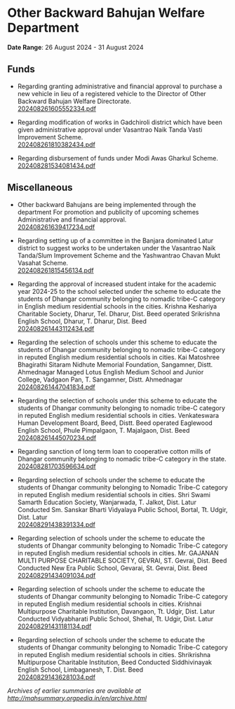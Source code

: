 # Other Backward Bahujan Welfare Department

**Date Range**: 26 August 2024 - 31 August 2024


## Funds
- Regarding granting administrative and financial approval to purchase a new vehicle in lieu of a registered vehicle to the Director of Other Backward Bahujan Welfare Directorate.\
  [202408261605552334.pdf](https://gr.maharashtra.gov.in/Site/Upload/Government%20Resolutions/English/202408261605552334.pdf)

- Regarding modification of works in Gadchiroli district which have been given administrative approval under Vasantrao Naik Tanda Vasti Improvement Scheme.\
  [202408261810382434.pdf](https://gr.maharashtra.gov.in/Site/Upload/Government%20Resolutions/English/202408261810382434.pdf)

- Regarding disbursement of funds under Modi Awas Gharkul Scheme.\
  [202408281534081434.pdf](https://gr.maharashtra.gov.in/Site/Upload/Government%20Resolutions/English/202408281534081434.pdf)

## Miscellaneous
- Other backward Bahujans are being implemented through the department For promotion and publicity of upcoming schemes Administrative and financial approval.\
  [202408261639417234.pdf](https://gr.maharashtra.gov.in/Site/Upload/Government%20Resolutions/English/202408261639417234.pdf)

- Regarding setting up of a committee in the Banjara dominated Latur district to suggest works to be undertaken under the Vasantrao Naik Tanda/Slum Improvement Scheme and the Yashwantrao Chavan Mukt Vasahat Scheme.\
  [202408261815456134.pdf](https://gr.maharashtra.gov.in/Site/Upload/Government%20Resolutions/English/202408261815456134.pdf)

- Regarding the approval of increased student intake for the academic year 2024-25 to the school selected under the scheme to educate the students of Dhangar community belonging to nomadic tribe-C category in English medium residential schools in the cities. Krishna Keshariya Charitable Society, Dharur, Tel. Dharur, Dist. Beed operated Srikrishna English School, Dharur, T. Dharur, Dist. Beed\
  [202408261443112434.pdf](https://gr.maharashtra.gov.in/Site/Upload/Government%20Resolutions/English/202408261443112434.pdf)

- Regarding the selection of schools under this scheme to educate the students of Dhangar community belonging to nomadic tribe-C category in reputed English medium residential schools in cities. Kai Matoshree Bhagirathi Sitaram Nidhute Memorial Foundation, Sangamner, Distt. Ahmednagar Managed Lotus English Medium School and Junior College, Vadgaon Pan, T. Sangamner, Distt. Ahmednagar\
  [202408261447041834.pdf](https://gr.maharashtra.gov.in/Site/Upload/Government%20Resolutions/English/202408261447041834.pdf)

- Regarding the selection of schools under this scheme to educate the students of Dhangar community belonging to nomadic tribe-C category in reputed English medium residential schools in cities. Venkateswara Human Development Board, Beed, Distt. Beed operated Eaglewood English School, Phule Pimpalgaon, T. Majalgaon, Dist. Beed\
  [202408261445070234.pdf](https://gr.maharashtra.gov.in/Site/Upload/Government%20Resolutions/English/202408261445070234.pdf)

- Regarding sanction of long term loan to cooperative cotton mills of Dhangar community belonging to nomadic tribe-C category in the state.\
  [202408281703596634.pdf](https://gr.maharashtra.gov.in/Site/Upload/Government%20Resolutions/English/202408281703596634.pdf)

- Regarding selection of schools under the scheme to educate the students of Dhangar community belonging to Nomadic Tribe-C category in reputed English medium residential schools in cities. Shri Swami Samarth Education Society, Wanjarwada, T. Jalkot, Dist. Latur Conducted Sm. Sanskar Bharti Vidyalaya Public School, Bortal, Tt. Udgir, Dist. Latur\
  [202408291438391334.pdf](https://gr.maharashtra.gov.in/Site/Upload/Government%20Resolutions/English/202408291438391334.pdf)

- Regarding selection of schools under the scheme to educate the students of Dhangar community belonging to Nomadic Tribe-C category in reputed English medium residential schools in cities. Mr. GAJANAN MULTI PURPOSE CHARITABLE SOCIETY, GEVRAI, ST. Gevrai, Dist. Beed Conducted New Era Public School, Gevarai, St. Gevrai, Dist. Beed\
  [202408291434091034.pdf](https://gr.maharashtra.gov.in/Site/Upload/Government%20Resolutions/English/202408291434091034.pdf)

- Regarding selection of schools under the scheme to educate the students of Dhangar community belonging to Nomadic Tribe-C category in reputed English medium residential schools in cities. Krishnai Multipurpose Charitable Institution, Davangaon, Tt. Udgir, Dist. Latur Conducted Vidyabharati Public School, Shehal, Tt. Udgir, Dist. Latur\
  [202408291431181134.pdf](https://gr.maharashtra.gov.in/Site/Upload/Government%20Resolutions/English/202408291431181134.pdf)

- Regarding selection of schools under the scheme to educate the students of Dhangar community belonging to Nomadic Tribe-C category in reputed English medium residential schools in cities. Shrikrishna Multipurpose Charitable Institution, Beed Conducted Siddhivinayak English School, Limbaganesh, T. Dist. Beed\
  [202408291436281034.pdf](https://gr.maharashtra.gov.in/Site/Upload/Government%20Resolutions/English/202408291436281034.pdf)


*Archives of earlier summaries are available at http://mahsummary.orgpedia.in/en/archive.html*